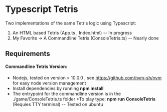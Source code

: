 # Typescript Tetris

Two implementations of the same Tetris logic using Typescript:
1) An HTML based Tetris (App.ts , Index.html) -- In progress
2) My Favorite -> A Commandline Tetris (ConsoleTetris.ts) -- Nearly done

## Requirements
#### Commandline Tetris Version:
* Nodejs, tested on version > 10.0.0 , see https://github.com/nvm-sh/nvm for easy node version management
* Install dependencies by running **npm install** 
* The entrypoint for the commandline version is in the ./game/ConsoleTetris.ts folder 
*To play type: **npm run ConsoleTetris**  (Requies TTY terminal) -- Tested on ubuntu




